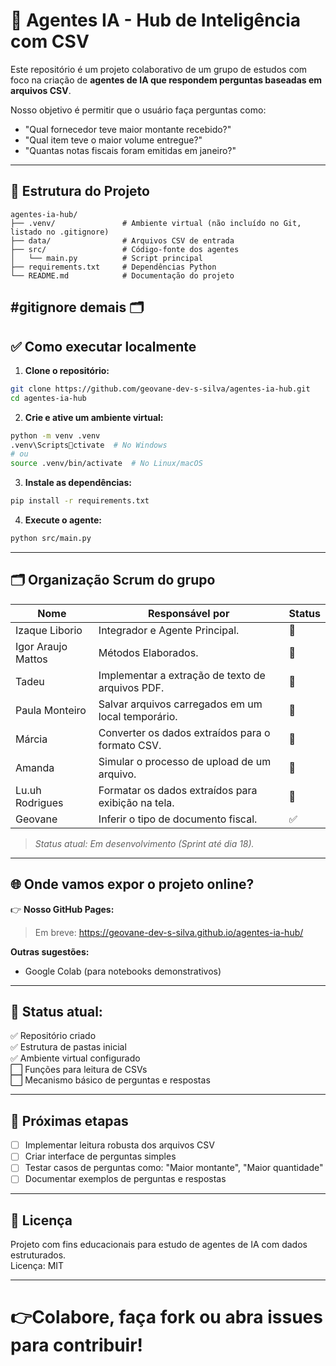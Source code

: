 # 🧠 Agentes IA - Hub de Inteligência com CSV

Este repositório é um projeto colaborativo de um grupo de estudos com foco na criação de **agentes de IA que respondem perguntas baseadas em arquivos CSV**.

Nosso objetivo é permitir que o usuário faça perguntas como:

- "Qual fornecedor teve maior montante recebido?"
- "Qual item teve o maior volume entregue?"
- "Quantas notas fiscais foram emitidas em janeiro?"

---

## 📌 Estrutura do Projeto

```
agentes-ia-hub/
├── .venv/               # Ambiente virtual (não incluído no Git, listado no .gitignore)
├── data/                # Arquivos CSV de entrada
├── src/                 # Código-fonte dos agentes
│   └── main.py          # Script principal
├── requirements.txt     # Dependências Python
└── README.md            # Documentação do projeto
```
#gitignore demais 🗂️
---

## ✅ Como executar localmente

1. **Clone o repositório:**

```bash
git clone https://github.com/geovane-dev-s-silva/agentes-ia-hub.git
cd agentes-ia-hub
```

2. **Crie e ative um ambiente virtual:**

```bash
python -m venv .venv
.venv\Scriptsctivate  # No Windows
# ou
source .venv/bin/activate  # No Linux/macOS
```

3. **Instale as dependências:**

```bash
pip install -r requirements.txt
```

4. **Execute o agente:**

```bash
python src/main.py
```

---

## 🗂️ Organização Scrum do grupo

| Nome | Responsável por | Status |
|---|---|---|
| Izaque Liborio | Integrador e Agente Principal.| 🔄 |
| Igor Araujo Mattos | Métodos Elaborados. | 🔄 |
| Tadeu| Implementar a extração de texto de arquivos PDF. | 🔄 |
| Paula Monteiro | Salvar arquivos carregados em um local temporário.| 🔄 |
| Márcia | Converter os dados extraídos para o formato CSV. | 🔄 |
| Amanda | Simular o processo de upload de um arquivo. | 🔄 |
| Lu.uh Rodrigues | Formatar os dados extraídos para exibição na tela. | 🔄 |
| Geovane | Inferir o tipo de documento fiscal. | ✅ |

> _Status atual: Em desenvolvimento (Sprint até dia 18)._

---

## 🌐 Onde vamos expor o projeto online?

👉 **Nosso GitHub Pages:**
> Em breve: https://geovane-dev-s-silva.github.io/agentes-ia-hub/

**Outras sugestões:**  
- Google Colab (para notebooks demonstrativos)  

---

## 🚧 Status atual:

✅ Repositório criado  
✅ Estrutura de pastas inicial  
✅ Ambiente virtual configurado  
⬜️ Funções para leitura de CSVs  
⬜️ Mecanismo básico de perguntas e respostas  

---

## 📌 Próximas etapas

- [ ] Implementar leitura robusta dos arquivos CSV
- [ ] Criar interface de perguntas simples
- [ ] Testar casos de perguntas como: "Maior montante", "Maior quantidade"
- [ ] Documentar exemplos de perguntas e respostas

---

## 📄 Licença

Projeto com fins educacionais para estudo de agentes de IA com dados estruturados.  
Licença: MIT

---
👉Colabore, faça fork ou abra issues para contribuir!
=======
